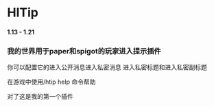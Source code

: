 # HlTip
#### 1.13 - 1.21
### 我的世界用于paper和spigot的玩家进入提示插件

你可以配置它的进入公开消息进入私密消息
进入私密标题和进入私密副标题

在游戏中使用/htip help 命令帮助

对了这是我的第一个插件
